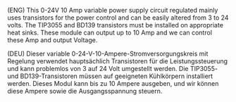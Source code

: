 (ENG)  This 0-24V 10 Amp variable power supply circuit regulated mainly uses transistors for the power control and can be easily altered from 3 to 24 volts. The TIP3055 and BD139 transistors must be installed on appropriate heat sinks. These module can output up to 10 Amp and we can control these Amp and output Voltage.

(DEU)  Dieser variable 0-24-V-10-Ampere-Stromversorgungskreis mit Regelung verwendet hauptsächlich Transistoren für die Leistungssteuerung und kann problemlos von 3 auf 24 Volt umgestellt werden. Die TIP3055- und BD139-Transistoren müssen auf geeigneten Kühlkörpern installiert werden. Dieses Modul kann bis zu 10 Ampere ausgeben, und wir können diese Ampere sowie die Ausgangsspannung steuern.



